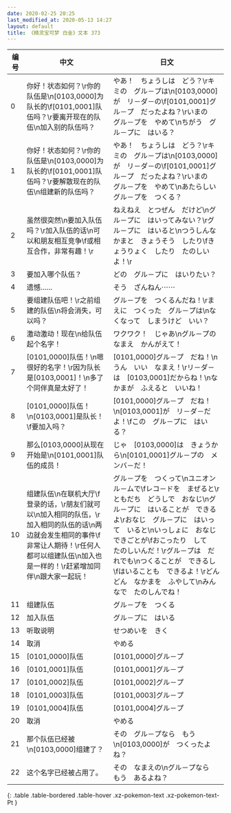 ```yaml
---
date: 2020-02-25 20:25
last_modified_at: 2020-05-13 14:27
layout: default
title: 《精灵宝可梦 白金》文本 373
---
```

| 编号 | 中文 | 日文 |
| ---- | ---- | ---- |
| 0 | 你好！状态如何？\r你的队伍是\n[0103,0000]为队长的\f[0101,0001]队伍吗？\r要离开现在的队伍\n加入别的队伍吗？ | やあ！　ちょうしは　どう？\rキミの　グル－プは\n[0103,0000]が　リ－ダ－の\f[0101,0001]グル－プ　だったよね？\rいまの　グル－プを　やめて\nちがう　グル－プに　はいる？ |
| 1 | 你好！状态如何？\r你的队伍是\n[0103,0000]为队长的\f[0101,0001]队伍吗？\r要解散现在的队伍\n组建新的队伍吗？ | やあ！　ちょうしは　どう？\rキミの　グル－プは\n[0103,0000]が　リ－ダ－の\f[0101,0001]グル－プ　だったよね？\rいまの　グル－プを　やめて\nあたらしい　グル－プを　つくる？ |
| 2 | 虽然很突然\n要加入队伍吗？\r加入队伍的话\n可以和朋友相互竞争\f或相互合作，非常有趣！\r | ねえねえ　とつぜん　だけど\nグル－プに　はいってみない？\rグル－プに　はいると\nつうしんなかまと　きょうそう　したり\fきょうりょく　したり　たのしいよ！\r |
| 3 | 要加入哪个队伍？ | どの　グル－プに　はいりたい？ |
| 4 | 遗憾…… | そう　ざんねん⋯⋯ |
| 5 | 要组建队伍吧！\r之前组建的队伍\n将会消失，可以吗？ | グル－プを　つくるんだね！\rまえに　つくった　グル－プは\nなくなって　しまうけど　いい？ |
| 6 | 激动激动！现在\n给队伍起个名字！ | ワクワク！　じゃあ\nグル－プの　なまえ　かんがえて！ |
| 7 | [0101,0000]队伍！\n嗯很好的名字！\r因为队长是[0103,0001]！\n多了个同伴真是太好了！ | [0101,0000]グル－プ　だね！\nうん　いい　なまえ！\rリ－ダ－は　[0103,0001]だからね！\nなかまが　ふえると　いいね！ |
| 8 | [0101,0000]队伍！\n[0103,0001]是队长！\f要加入吗？ | [0101,0000]グル－プ　だね！\n[0103,0001]が　リ－ダ－だよ！\fこの　グル－プに　はいる？ |
| 9 | 那么[0103,0000]从现在开始是\n[0101,0001]队伍的成员！ | じゃ　[0103,0000]は　きょうから\n[0101,0001]グル－プの　メンバ－だ！ |
| 10 | 组建队伍\n在联机大厅\f登录的话，\r朋友们就可以\n加入相同的队伍，\r加入相同的队伍的话\n两边就会发生相同的事件\f非常让人期待！\r任何人都可以组建队伍\n加入也是一样的！\r赶紧增加同伴\n跟大家一起玩！ | グル－プを　つくって\nユニオン　ル－ムで\fレコ－ドを　まぜると\rともだち　どうしで　おなじ\nグル－プに　はいることが　できるよ\rおなじ　グル－プに　はいって　いると\nいっしょに　おなじ　できごとが\fおこったり　して　たのしいんだ！\rグル－プは　だれでも\nつくることが　できるし\fはいることも　できるよ！\rどんどん　なかまを　ふやして\nみんなで　たのしんでね！ |
| 11 | 组建队伍 | グル－プを　つくる |
| 12 | 加入队伍 | グル－プに　はいる |
| 13 | 听取说明 | せつめいを　きく |
| 14 | 取消 | やめる |
| 15 | [0101,0000]队伍 | [0101,0000]グル－プ |
| 16 | [0101,0001]队伍 | [0101,0001]グル－プ |
| 17 | [0101,0002]队伍 | [0101,0002]グル－プ |
| 18 | [0101,0003]队伍 | [0101,0003]グル－プ |
| 19 | [0101,0004]队伍 | [0101,0004]グル－プ |
| 20 | 取消 | やめる |
| 21 | 那个队伍已经被\n[0103,0000]组建了？ | その　グル－プなら　もう\n[0103,0000]が　つくったよね？ |
| 22 | 这个名字已经被占用了。 | その　なまえの\nグル－プなら　もう　あるよね？ |
{: .table .table-bordered .table-hover .xz-pokemon-text .xz-pokemon-text-Pt }